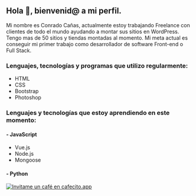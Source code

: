 ## Hola 👋, bienvenid@ a mi perfil.

Mi nombre es Conrado Cañas, actualmente estoy trabajando Freelance con clientes de todo el mundo ayudando a montar sus sitios en WordPress. Tengo mas de 50 sitios y tiendas montadas al momento. Mi meta actual es conseguir mi primer trabajo como desarrollador de software Front-end o Full Stack.

### Lenguajes, tecnologías y programas que utilizo regularmente:
- HTML
- CSS
- Bootstrap
- Photoshop

### Lenguajes y tecnologías que estoy aprendiendo en este momento:
#### - JavaScript
- Vue.js
- Node.js
- Mongoose
#### - Python


[![Invitame un café en cafecito.app](https://cdn.cafecito.app/imgs/buttons/button_5.svg)](https://cafecito.app/mameluc)

<!--
**conradocanas/conradocanas** is a ✨ _special_ ✨ repository because its `README.md` (this file) appears on your GitHub profile.

Here are some ideas to get you started:

- 🔭 I’m currently working on ...
- 🌱 I’m currently learning ...
- 👯 I’m looking to collaborate on ...
- 🤔 I’m looking for help with ...
- 💬 Ask me about ...
- 📫 How to reach me: ...
- 😄 Pronouns: ...
- ⚡ Fun fact: ...
-->
